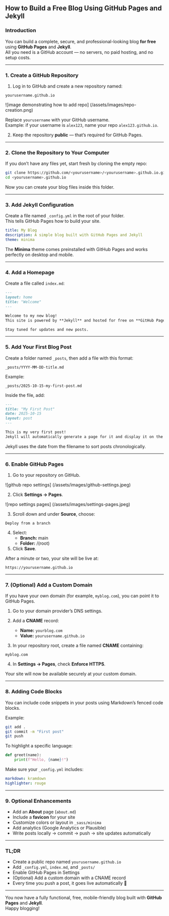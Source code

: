 ## How to Build a Free Blog Using GitHub Pages and Jekyll

### Introduction
You can build a complete, secure, and professional-looking blog **for free** using **GitHub Pages** and **Jekyll**.  
All you need is a GitHub account — no servers, no paid hosting, and no setup costs.

---

### 1. Create a GitHub Repository
1. Log in to GitHub and create a new repository named:

```
yourusername.github.io
```

![image demonstrating how to add repo] (/assets/images/repo-creation.png)

Replace `yourusername` with your GitHub username.  
Example: if your username is `alex123`, name your repo `alex123.github.io`.

2. Keep the repository **public** — that’s required for GitHub Pages.

---

### 2. Clone the Repository to Your Computer
If you don’t have any files yet, start fresh by cloning the empty repo:

```bash
git clone https://github.com/<yourusername>/<yourusername>.github.io.git
cd <yourusername>.github.io
```

Now you can create your blog files inside this folder.

---

### 3. Add Jekyll Configuration
Create a file named `_config.yml` in the root of your folder.  
This tells GitHub Pages how to build your site.

```yaml
title: My Blog
description: A simple blog built with GitHub Pages and Jekyll
theme: minima
```

The **Minima** theme comes preinstalled with GitHub Pages and works perfectly on desktop and mobile.

---

### 4. Add a Homepage
Create a file called `index.md`:

```markdown
---
layout: home
title: "Welcome"
---

Welcome to my new blog!  
This site is powered by **Jekyll** and hosted for free on **GitHub Pages**.  

Stay tuned for updates and new posts.
```

---

### 5. Add Your First Blog Post
Create a folder named `_posts`, then add a file with this format:

```
_posts/YYYY-MM-DD-title.md
```

Example:

```
_posts/2025-10-15-my-first-post.md
```

Inside the file, add:

```markdown
---
title: "My First Post"
date: 2025-10-15
layout: post
---

This is my very first post!  
Jekyll will automatically generate a page for it and display it on the homepage.
```

Jekyll uses the date from the filename to sort posts chronologically.

---

### 6. Enable GitHub Pages
1. Go to your repository on GitHub.  

![github repo settings] (/assets/images/github-settings.jpeg)

2. Click **Settings → Pages**.

![repo settings pages] (/assets/images/settings-pages.jpeg)
  
3. Scroll down and under **Source**, choose:

```
Deploy from a branch
```

4. Select:
   - **Branch:** main  
   - **Folder:** /(root)
5. Click **Save**.

After a minute or two, your site will be live at:

```
https://yourusername.github.io
```

---

### 7. (Optional) Add a Custom Domain
If you have your own domain (for example, `myblog.com`), you can point it to GitHub Pages.

1. Go to your domain provider’s DNS settings.  
2. Add a **CNAME** record:  
   - **Name:** `yourblog.com`  
   - **Value:** `yourusername.github.io`  

3. In your repository root, create a file named **CNAME** containing:

```
myblog.com
```

4. In **Settings → Pages**, check **Enforce HTTPS**.

Your site will now be available securely at your custom domain.

---

### 8. Adding Code Blocks
You can include code snippets in your posts using Markdown’s fenced code blocks.

Example:

```bash
git add .
git commit -m "First post"
git push
```

To highlight a specific language:

```python
def greet(name):
    print(f"Hello, {name}!")
```

Make sure your `_config.yml` includes:

```yaml
markdown: kramdown
highlighter: rouge
```

---

### 9. Optional Enhancements
- Add an **About** page (`about.md`)  
- Include a **favicon** for your site  
- Customize colors or layout in `_sass/minima`  
- Add analytics (Google Analytics or Plausible)  
- Write posts locally → commit → push → site updates automatically  

---

### TL;DR
- Create a public repo named `yourusername.github.io`  
- Add `_config.yml`, `index.md`, and `_posts/`  
- Enable GitHub Pages in Settings  
- (Optional) Add a custom domain with a CNAME record  
- Every time you push a post, it goes live automatically 🎉  

---

You now have a fully functional, free, mobile-friendly blog built with **GitHub Pages** and **Jekyll**.  
Happy blogging!
